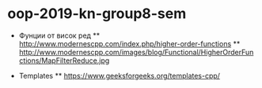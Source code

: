 # oop-2019-kn-group8-sem

* Фунции от висок ред 
** http://www.modernescpp.com/index.php/higher-order-functions
** http://www.modernescpp.com/images/blog/Functional/HigherOrderFunctions/MapFilterReduce.jpg

* Templates
** https://www.geeksforgeeks.org/templates-cpp/
